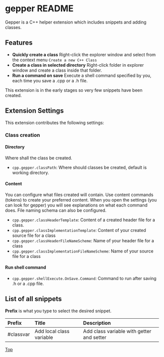 # gepper README

Gepper is a C++ helper extension which includes snippets and adding classes.

## Features
 - **Quickly create a class** Right-click the explorer window and select from the context menu `Create a new C++ Class`
 - **Create a class in selected directory** Right-click folder in explorer window and create a class inside that folder.
 - **Run a command on save** Execute a shell command specified by you, each time you save a .cpp or a .h file.

This extension is in the early stages so very few snippets have been created.


## Extension Settings

This extension contributes the following settings:

### Class creation

#### Directory
Where shall the class be created.
* `cpp.gepper.classPath`: Where should classes be created, default is working directory.

#### Content

You can configure what files created will contain.  Use content commands (tokens) to create your preferred content. When you open the settings (you can look for gepper) you will see explanations on what each command does.  File naming schema can also be configured.

* `cpp.gepper.classHeaderTemplate`: Content of a created header file for a class.
* `cpp.gepper.classImplementationTemplate`: Content of your created source file for a class
* `cpp.gepper.classHeaderFileNameScheme`: Name of your header file  for a class
* `cpp.gepper.classImplementationFileNameScheme`: Name of your source  file for a class

#### Run shell command

* `cpp.gepper.shellExecute.OnSave.Command`: Command to run after saving .h or a .cpp file.

## List of all snippets

**Prefix** is what you type to select the desired snippet.

| Prefix  | Title | Description |
|:--------|:------|:------------|
| #classvar | Add local class variable | Add class variable with getter and setter |


[Top](#gepper-readme)